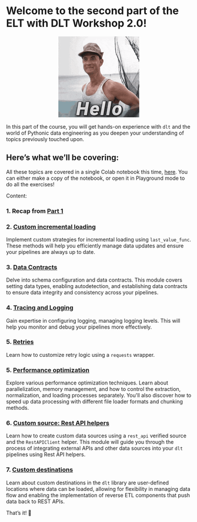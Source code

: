 # Welcome to the second part of the ELT with DLT Workshop 2.0!

<p align="center">
  <img src="hi.gif" alt="hi.gif" />
</p>


In this part of the course, you will get hands-on experience with `dlt` and the world of Pythonic data engineering as you deepen your understanding of topics previously touched upon.

## **Here’s what we’ll be covering:**

All these topics are covered in a single Colab notebook this time, [here](https://colab.research.google.com/drive/12rqKWoEQ1C8EEKUU45_FVmz5-hU8IMy0). You can either make a copy of the notebook, or open it in Playground mode to do all the exercises!

Content:
### 1. Recap from [Part 1](../part1)
### 2. [Custom incremental loading](https://colab.research.google.com/drive/15c2PSsqB6Wlsx4soKV8a-QEGIuJKdmAc)
Implement custom strategies for incremental loading using `last_value_func`. These methods will help you efficiently manage data updates and ensure your pipelines are always up to date.
### 3. [Data Contracts](https://colab.research.google.com/drive/1BOUvAzP7_H0NvXhZOtNsJO-Nn3c30dXL)
Delve into schema configuration and data contracts. This module covers setting data types, enabling autodetection, and establishing data contracts to ensure data integrity and consistency across your pipelines.
### 4. [Tracing and Logging](https://colab.research.google.com/drive/1JdgwPlnKJ4oCDEIX7_dzzJhS9oqaGNv7)
Gain expertise in configuring logging, managing logging levels. This will help you monitor and debug your pipelines more effectively.
### 5. [Retries](https://colab.research.google.com/drive/1wqeIv0nD6S9r8ImJEbZ_PYBgeE3C3kMO)
Learn how to customize retry logic using a `requests` wrapper.
### 5. [Performance optimization](https://colab.research.google.com/drive/1aC2V27rNko2dLkb2IP4UmiyhtD3MoqFX)
Explore various performance optimization techniques. Learn about parallelization, memory management, and how to control the extraction, normalization, and loading processes separately. You'll also discover how to speed up data processing with different file loader formats and chunking methods.
### 6. [Custom source: Rest API helpers](https://colab.research.google.com/drive/1CRaS_4HEST9pvIiFZ2JW5HJZqLP_LeI-#scrollTo=-TqpaPEKkqKq)
Learn how to create custom data sources using a `rest_api` verified source and the `RestAPIClient` helper. This module will guide you through the process of integrating external APIs and other data sources into your `dlt` pipelines using Rest API helpers.
### 7. [Custom destinations](https://colab.research.google.com/drive/1UA4UCSO5UGngu_upUvorvPuarSxw7wVK?usp=sharing)
Learn about custom destinations in the `dlt` library are user-defined locations where data can be loaded, allowing for flexibility in managing data flow and enabling the implementation of reverse ETL components that push data back to REST APIs.

That’s it! 🎉
